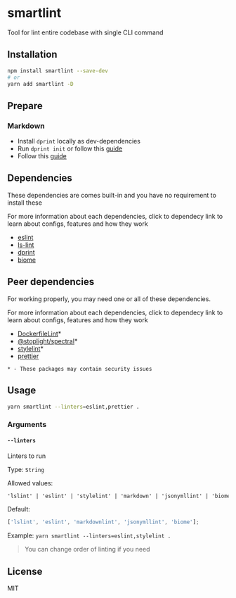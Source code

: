 # smartlint

Tool for lint entire codebase with single CLI command

## Installation

```bash
npm install smartlint --save-dev
# or
yarn add smartlint -D
```

## Prepare

### Markdown

- Install `dprint` locally as dev-dependencies
- Run `dprint init` or follow this [guide](https://dprint.dev/setup)
- Follow this [guide](https://dprint.dev/plugins/markdown)

## Dependencies

These dependencies are comes built-in and you have no requirement to install these

For more information about each dependencies, click to dependecy link to learn about configs, features and how they work

- [eslint](http://eslint.org)
- [ls-lint](https://github.com/loeffel-io/ls-lint)
- [dprint](https://dprint.dev)
- [biome](https://biomejs.dev)

## Peer dependencies

For working properly, you may need one or all of these dependencies.

For more information about each dependencies, click to dependecy link to learn about configs, features and how they work

- [DockerfileLint](https://github.com/replicatedhq/dockerfilelint)\*
- [@stoplight/spectral](https://github.com/stoplightio/spectral)\*
- [stylelint](https://stylelint.io)\*
- [prettier](https://prettier.io)

`* - These packages may contain security issues`

## Usage

```bash
yarn smartlint --linters=eslint,prettier .
```

### Arguments

#### `--linters`

Linters to run

Type: `String`

Allowed values:

```md
'lslint' | 'eslint' | 'stylelint' | 'markdown' | 'jsonymllint' | 'biome' | 'prettier' | 'dockerfile'
```

Default:

```js
['lslint', 'eslint', 'markdownlint', 'jsonymllint', 'biome'];
```

Example: `yarn smartlint --linters=eslint,stylelint .`

> You can change order of linting if you need

## License

MIT
